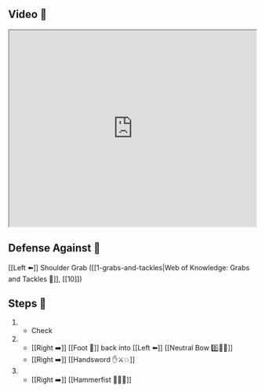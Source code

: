## Video 🎥

<iframe src="https://www.youtube.com/embed/IXZ6kr4VHQw?start=14&end=27" width="100%" height="400"></iframe>

## Defense Against 🤺

[[Left ⬅️]] Shoulder Grab ([[1-grabs-and-tackles|Web of Knowledge: Grabs and Tackles 🤝]], [[10]])

## Steps 👣

1. - Check
2. - [[Right ➡️]] [[Foot 🦶]] back into [[Left ⬅️]] [[Neutral Bow 0️⃣🧍‍♂️]]
    - [[Right ➡️]] [[Handsword ✋⚔️💥]]
3. - [[Right ➡️]] [[Hammerfist 🔨✊💥]]
